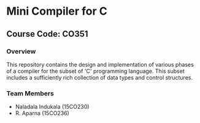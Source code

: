 # Mini Compiler for C

## Course Code: CO351

### Overview

This repository contains the design and implementation of various phases of a compiler for the subset of 'C' programming language. This subset includes a sufficiently rich collection of data types and control structures.

### Team Members

- Naladala Indukala (15CO230)
- R. Aparna (15CO236)

